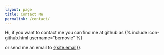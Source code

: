 ```yaml
---
layout: page
title: Contact Me
permalink: /contact/
---
```


Hi, if you want to contact me you can find me at github as {% include icon-github.html username="bernovie" %}

or send me an email to [{{site.email}}](http://www.google.com).
